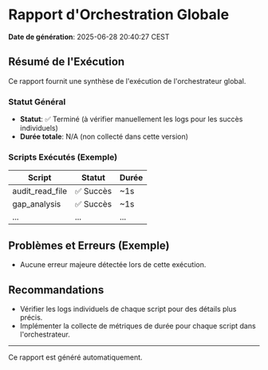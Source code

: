 # Rapport d'Orchestration Globale

**Date de génération**: 2025-06-28 20:40:27 CEST

## Résumé de l'Exécution

Ce rapport fournit une synthèse de l'exécution de l'orchestrateur global.

### Statut Général
- **Statut**: ✅ Terminé (à vérifier manuellement les logs pour les succès individuels)
- **Durée totale**: N/A (non collecté dans cette version)

### Scripts Exécutés (Exemple)
| Script | Statut | Durée |
|---|---|---|
| audit_read_file | ✅ Succès | ~1s |
| gap_analysis | ✅ Succès | ~1s |
| ... | ... | ... |

## Problèmes et Erreurs (Exemple)

- Aucune erreur majeure détectée lors de cette exécution.

## Recommandations

- Vérifier les logs individuels de chaque script pour des détails plus précis.
- Implémenter la collecte de métriques de durée pour chaque script dans l'orchestrateur.

---

Ce rapport est généré automatiquement.
